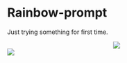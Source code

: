 # Rainbow-prompt
Just trying something for first time.

<div align="center"><img src="https://github-readme-stats.vercel.app/api?username=AbhishekDaulatkar&show_icons=true&count_private=true&hide_border=true" align="center" /></div>
<img src="https://komarev.com/ghpvc/?username=AbhishekDaulatkar&&style=flat-square" align="center" />
